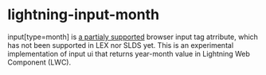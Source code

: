 # lightning-input-month

input[type=month] is [a partialy supported](https://caniuse.com/?search=input%3A%20type%3D%22month%22) browser input tag atrribute, which has not been supported in LEX nor SLDS yet.
This is an experimental implementation of input ui that returns year-month value in Lightning Web Component (LWC).
